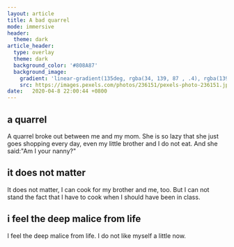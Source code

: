 ```yaml
---
layout: article
title: A bad quarrel
mode: immersive
header:
  theme: dark
article_header:
  type: overlay
  theme: dark
  background_color: '#808A87'
  background_image:
    gradient: 'linear-gradient(135deg, rgba(34, 139, 87 , .4), rgba(139, 34, 139, .4))'
    src: https://images.pexels.com/photos/236151/pexels-photo-236151.jpeg?auto=compress&cs=tinysrgb&h=750&w=1260
date:   2020-04-8 22:00:44 +0800
---
```


## a quarrel
A quarrel broke out between me and my mom. She is so lazy that she just goes shopping every day, even my little brother and I do not eat. And she said:"Am I your nanny?"

## it does not matter
It does not matter, I can cook for my brother and me, too. But I can not stand the fact that I have to cook when I should have been in class.

## i feel the deep malice from life
I feel the deep malice from life. I do not like myself a little now.

